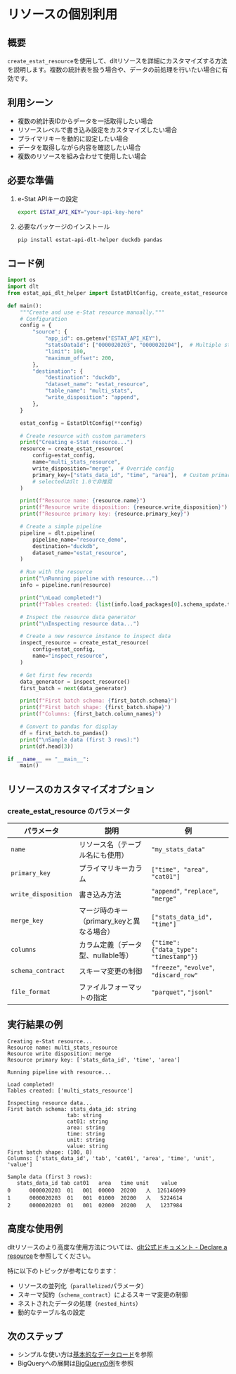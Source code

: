 # リソースの個別利用

## 概要

`create_estat_resource`を使用して、dltリソースを詳細にカスタマイズする方法を説明します。複数の統計表を扱う場合や、データの前処理を行いたい場合に有効です。

## 利用シーン

- 複数の統計表IDからデータを一括取得したい場合
- リソースレベルで書き込み設定をカスタマイズしたい場合
- プライマリキーを動的に設定したい場合
- データを取得しながら内容を確認したい場合
- 複数のリソースを組み合わせて使用したい場合

## 必要な準備

1. e-Stat APIキーの設定
   ```bash
   export ESTAT_API_KEY="your-api-key-here"
   ```

2. 必要なパッケージのインストール
   ```bash
   pip install estat-api-dlt-helper duckdb pandas
   ```

## コード例

```python
import os
import dlt
from estat_api_dlt_helper import EstatDltConfig, create_estat_resource

def main():
    """Create and use e-Stat resource manually."""
    # Configuration
    config = {
        "source": {
            "app_id": os.getenv("ESTAT_API_KEY"),
            "statsDataId": ["0000020203", "0000020204"],  # Multiple stats IDs
            "limit": 100,
            "maximum_offset": 200,
        },
        "destination": {
            "destination": "duckdb",
            "dataset_name": "estat_resource",
            "table_name": "multi_stats",
            "write_disposition": "append",
        },
    }

    estat_config = EstatDltConfig(**config)

    # Create resource with custom parameters
    print("Creating e-Stat resource...")
    resource = create_estat_resource(
        config=estat_config,
        name="multi_stats_resource",
        write_disposition="merge",  # Override config
        primary_key=["stats_data_id", "time", "area"],  # Custom primary key
        # selectedはdlt 1.0で非推奨
    )

    print(f"Resource name: {resource.name}")
    print(f"Resource write disposition: {resource.write_disposition}")
    print(f"Resource primary key: {resource.primary_key}")

    # Create a simple pipeline
    pipeline = dlt.pipeline(
        pipeline_name="resource_demo",
        destination="duckdb",
        dataset_name="estat_resource",
    )

    # Run with the resource
    print("\nRunning pipeline with resource...")
    info = pipeline.run(resource)

    print("\nLoad completed!")
    print(f"Tables created: {list(info.load_packages[0].schema_update.tables.keys())}")

    # Inspect the resource data generator
    print("\nInspecting resource data...")

    # Create a new resource instance to inspect data
    inspect_resource = create_estat_resource(
        config=estat_config,
        name="inspect_resource",
    )

    # Get first few records
    data_generator = inspect_resource()
    first_batch = next(data_generator)

    print(f"First batch schema: {first_batch.schema}")
    print(f"First batch shape: {first_batch.shape}")
    print(f"Columns: {first_batch.column_names}")

    # Convert to pandas for display
    df = first_batch.to_pandas()
    print("\nSample data (first 3 rows):")
    print(df.head(3))

if __name__ == "__main__":
    main()
```

## リソースのカスタマイズオプション

### create_estat_resource のパラメータ

| パラメータ          | 説明                                      | 例                                      |
| ------------------- | ----------------------------------------- | --------------------------------------- |
| `name`              | リソース名（テーブル名にも使用）          | `"my_stats_data"`                       |
| `primary_key`       | プライマリキーカラム                      | `["time", "area", "cat01"]`             |
| `write_disposition` | 書き込み方法                              | `"append"`, `"replace"`, `"merge"`      |
| `merge_key`         | マージ時のキー（primary_keyと異なる場合） | `["stats_data_id", "time"]`             |
| `columns`           | カラム定義（データ型、nullable等）        | `{"time": {"data_type": "timestamp"}}`  |
| `schema_contract`   | スキーマ変更の制御                        | `"freeze"`, `"evolve"`, `"discard_row"` |
| `file_format`       | ファイルフォーマットの指定                | `"parquet"`, `"jsonl"`                  |

## 実行結果の例

```
Creating e-Stat resource...
Resource name: multi_stats_resource
Resource write disposition: merge
Resource primary key: ['stats_data_id', 'time', 'area']

Running pipeline with resource...

Load completed!
Tables created: ['multi_stats_resource']

Inspecting resource data...
First batch schema: stats_data_id: string
                   tab: string
                   cat01: string
                   area: string
                   time: string
                   unit: string
                   value: string
First batch shape: (100, 8)
Columns: ['stats_data_id', 'tab', 'cat01', 'area', 'time', 'unit', 'value']

Sample data (first 3 rows):
   stats_data_id tab cat01   area   time unit    value
0      0000020203  01   001  00000  20200   人  126146099
1      0000020203  01   001  01000  20200   人   5224614
2      0000020203  01   001  02000  20200   人   1237984
```

## 高度な使用例

dltリソースのより高度な使用方法については、[dlt公式ドキュメント - Declare a resource](https://dlthub.com/docs/general-usage/resource#declare-a-resource)を参照してください。

特に以下のトピックが参考になります：

- リソースの並列化（`parallelized`パラメータ）
- スキーマ契約（`schema_contract`）によるスキーマ変更の制御
- ネストされたデータの処理（`nested_hints`）
- 動的なテーブル名の設定

## 次のステップ

- シンプルな使い方は[基本的なデータロード](./basic_load_example.md)を参照
- BigQueryへの展開は[BigQueryの例](./basic_load_example_bq.md)を参照
